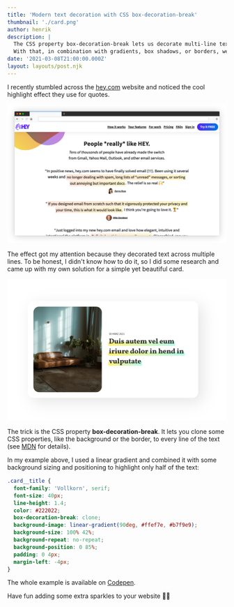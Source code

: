 ```yaml
---
title: 'Modern text decoration with CSS box-decoration-break'
thumbnail: './card.png'
author: henrik
description: |
  The CSS property box-decoration-break lets us decorate multi-line text.
  With that, in combination with gradients, box shadows, or borders, we can create fancy highlight effects.
date: '2021-03-08T21:00:00.000Z'
layout: layouts/post.njk
---
```


I recently stumbled across the [hey.com](https://hey.com) website and noticed
the cool highlight effect they use for quotes.

![Screenshot hey.com](/img/posts/hey.png)

The effect got my attention because they decorated text across multiple lines.
To be honest, I didn't know how to do it, so I did some research and came up
with my own solution for a simple yet beautiful card.

![Card example](/img/posts/card.png)

The trick is the CSS property **box-decoration-break**. It lets you clone some
CSS properties, like the background or the border, to every line of the text
(see
[MDN](https://developer.mozilla.org/en-US/docs/Web/CSS/box-decoration-break) for
details).

In my example above, I used a linear gradient and combined it with some
background sizing and positioning to highlight only half of the text:

```css
.card__title {
  font-family: 'Vollkorn', serif;
  font-size: 40px;
  line-height: 1.4;
  color: #222022;
  box-decoration-break: clone;
  background-image: linear-gradient(90deg, #ffef7e, #b7f9e9);
  background-size: 100% 42%;
  background-repeat: no-repeat;
  background-position: 0 85%;
  padding: 0 4px;
  margin-left: -4px;
}
```

The whole example is available on
[Codepen](https://codepen.io/HenrikFricke/pen/GRNYrXK).

Have fun adding some extra sparkles to your website 💅🏽
